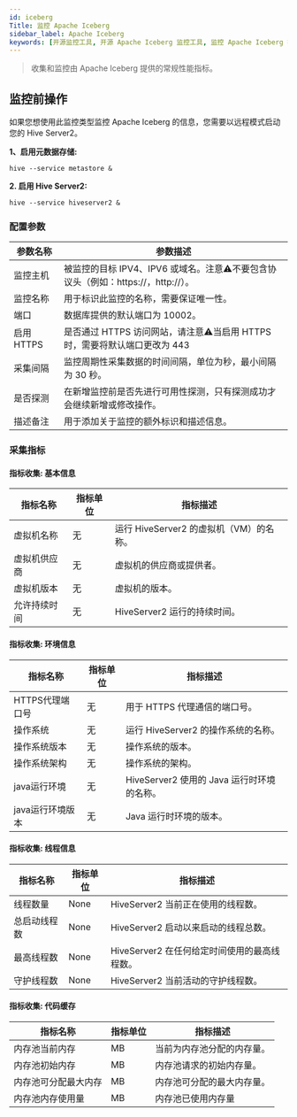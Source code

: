 ```yaml
---
id: iceberg
Title: 监控 Apache Iceberg
sidebar_label: Apache Iceberg
keywords: [开源监控工具, 开源 Apache Iceberg 监控工具, 监控 Apache Iceberg 指标]
---
```


> 收集和监控由 Apache Iceberg 提供的常规性能指标。

## 监控前操作

如果您想使用此监控类型监控 Apache Iceberg 的信息，您需要以远程模式启动您的 Hive Server2。

**1、启用元数据存储:**

```shell
hive --service metastore &
```

**2. 启用 Hive Server2:**

```shell
hive --service hiveserver2 &
```

### 配置参数

|   参数名称   |                          参数描述                          |
|----------|--------------------------------------------------------|
| 监控主机     | 被监控的目标 IPV4、IPV6 或域名。注意⚠️不要包含协议头（例如：https://，http://）。 |
| 监控名称     | 用于标识此监控的名称，需要保证唯一性。                                    |
| 端口       | 数据库提供的默认端口为 10002。                                     |
| 启用 HTTPS | 是否通过 HTTPS 访问网站，请注意⚠️当启用 HTTPS 时，需要将默认端口更改为 443        |
| 采集间隔     | 监控周期性采集数据的时间间隔，单位为秒，最小间隔为 30 秒。                        |
| 是否探测     | 在新增监控前是否先进行可用性探测，只有探测成功才会继续新增或修改操作。                    |
| 描述备注     | 用于添加关于监控的额外标识和描述信息。                                    |

### 采集指标

#### 指标收集: 基本信息

|  指标名称  | 指标单位 |            指标描述             |
|--------|------|-----------------------------|
| 虚拟机名称  | 无    | 运行 HiveServer2 的虚拟机（VM）的名称。 |
| 虚拟机供应商 | 无    | 虚拟机的供应商或提供者。                |
| 虚拟机版本  | 无    | 虚拟机的版本。                     |
| 允许持续时间 | 无    | HiveServer2 运行的持续时间。        |

#### 指标收集: 环境信息

|    指标名称    | 指标单位 |              指标描述              |
|------------|------|--------------------------------|
| HTTPS代理端口号 | 无    | 用于 HTTPS 代理通信的端口号。             |
| 操作系统       | 无    | 运行 HiveServer2 的操作系统的名称。       |
| 操作系统版本     | 无    | 操作系统的版本。                       |
| 操作系统架构     | 无    | 操作系统的架构。                       |
| java运行环境   | 无    | HiveServer2 使用的 Java 运行时环境的名称。 |
| java运行环境版本 | 无    | Java 运行时环境的版本。                 |

#### 指标收集: 线程信息

|  指标名称  | 指标单位 |             指标描述             |
|--------|------|------------------------------|
| 线程数量   | None | HiveServer2 当前正在使用的线程数。      |
| 总启动线程数 | None | HiveServer2 启动以来启动的线程总数。     |
| 最高线程数  | None | HiveServer2 在任何给定时间使用的最高线程数。 |
| 守护线程数  | None | HiveServer2 当前活动的守护线程数。      |

#### 指标收集: 代码缓存

|    指标名称    | 指标单位 |     指标描述      |
|------------|------|---------------|
| 内存池当前内存    | MB   | 当前为内存池分配的内存量。 |
| 内存池初始内存    | MB   | 内存池请求的初始内存量。  |
| 内存池可分配最大内存 | MB   | 内存池可分配的最大内存量。 |
| 内存池内存使用量   | MB   | 内存池已使用内存量     |

